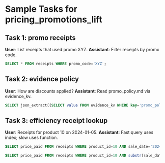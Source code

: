 # Sample Tasks for pricing_promotions_lift

## Task 1: promo receipts
**User**: List receipts that used promo XYZ.
**Assistant**: Filter receipts by promo code.
```sql
SELECT * FROM receipts WHERE promo_code='XYZ';
```

## Task 2: evidence policy
**User**: How are discounts applied?
**Assistant**: Read promo_policy.md via evidence_kv.
```sql
SELECT json_extract((SELECT value FROM evidence_kv WHERE key='promo_policy'), '$');
```

## Task 3: efficiency receipt lookup
**User**: Receipts for product 10 on 2024-01-05.
**Assistant**: Fast query uses index; slow uses function.
```sql fast
SELECT price_paid FROM receipts WHERE product_id=10 AND sale_date='2024-01-05';
```
```sql slow
SELECT price_paid FROM receipts WHERE product_id=10 AND substr(sale_date,1,10)='2024-01-05';
```
